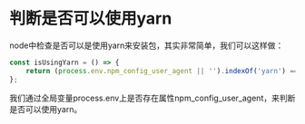 # 判断是否可以使用yarn

node中检查是否可以是使用yarn来安装包，其实非常简单，我们可以这样做：
```js
const isUsingYarn = () => {
	return (process.env.npm_config_user_agent || '').indexOf('yarn') === 0;
};
```

我们通过全局变量process.env上是否存在属性npm_config_user_agent，来判断是否可以使用yarn。